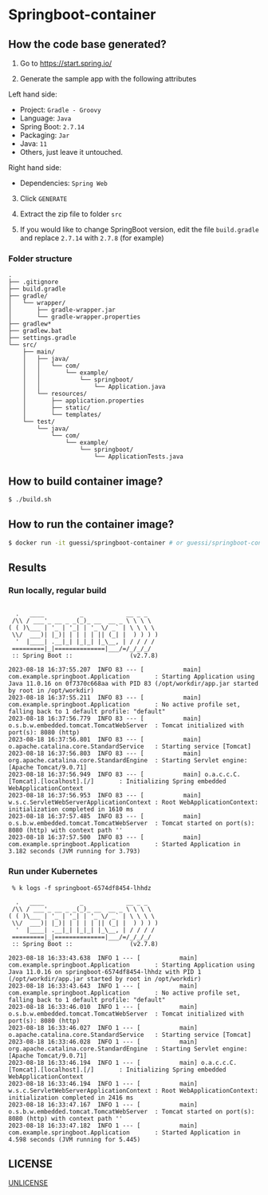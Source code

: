 # Springboot-container

## How the code base generated?

1. Go to https://start.spring.io/

2. Generate the sample app with the following attributes

Left hand side:

* Project: `Gradle - Groovy`
* Language: `Java`
* Spring Boot: `2.7.14`
* Packaging: `Jar`
* Java: `11`
* Others, just leave it untouched.

Right hand side:

* Dependencies: `Spring Web`

3. Click `GENERATE`

4. Extract the zip file to folder `src`

5. If you would like to change SpringBoot version, edit the file `build.gradle` and replace `2.7.14` with `2.7.8` (for example)

### Folder structure

```
.
├── .gitignore
├── build.gradle
├── gradle/
│   └── wrapper/
│       ├── gradle-wrapper.jar
│       └── gradle-wrapper.properties
├── gradlew*
├── gradlew.bat
├── settings.gradle
└── src/
    ├── main/
    │   ├── java/
    │   │   └── com/
    │   │       └── example/
    │   │           └── springboot/
    │   │               └── Application.java
    │   └── resources/
    │       ├── application.properties
    │       ├── static/
    │       └── templates/
    └── test/
        └── java/
            └── com/
                └── example/
                    └── springboot/
                        └── ApplicationTests.java
```

## How to build container image?

```bash
$ ./build.sh
```

## How to run the container image?

```bash
$ docker run -it guessi/springboot-container # or guessi/springboot-container:alpine
```

## Results

### Run locally, regular build

```

  .   ____          _            __ _ _
 /\\ / ___'_ __ _ _(_)_ __  __ _ \ \ \ \
( ( )\___ | '_ | '_| | '_ \/ _` | \ \ \ \
 \\/  ___)| |_)| | | | | || (_| |  ) ) ) )
  '  |____| .__|_| |_|_| |_\__, | / / / /
 =========|_|==============|___/=/_/_/_/
 :: Spring Boot ::                (v2.7.8)

2023-08-18 16:37:55.207  INFO 83 --- [           main] com.example.springboot.Application       : Starting Application using Java 11.0.16 on 0f7370c668aa with PID 83 (/opt/workdir/app.jar started by root in /opt/workdir)
2023-08-18 16:37:55.211  INFO 83 --- [           main] com.example.springboot.Application       : No active profile set, falling back to 1 default profile: "default"
2023-08-18 16:37:56.779  INFO 83 --- [           main] o.s.b.w.embedded.tomcat.TomcatWebServer  : Tomcat initialized with port(s): 8080 (http)
2023-08-18 16:37:56.801  INFO 83 --- [           main] o.apache.catalina.core.StandardService   : Starting service [Tomcat]
2023-08-18 16:37:56.803  INFO 83 --- [           main] org.apache.catalina.core.StandardEngine  : Starting Servlet engine: [Apache Tomcat/9.0.71]
2023-08-18 16:37:56.949  INFO 83 --- [           main] o.a.c.c.C.[Tomcat].[localhost].[/]       : Initializing Spring embedded WebApplicationContext
2023-08-18 16:37:56.953  INFO 83 --- [           main] w.s.c.ServletWebServerApplicationContext : Root WebApplicationContext: initialization completed in 1610 ms
2023-08-18 16:37:57.485  INFO 83 --- [           main] o.s.b.w.embedded.tomcat.TomcatWebServer  : Tomcat started on port(s): 8080 (http) with context path ''
2023-08-18 16:37:57.500  INFO 83 --- [           main] com.example.springboot.Application       : Started Application in 3.182 seconds (JVM running for 3.793)
```

### Run under Kubernetes

```
 % k logs -f springboot-6574df8454-lhhdz

  .   ____          _            __ _ _
 /\\ / ___'_ __ _ _(_)_ __  __ _ \ \ \ \
( ( )\___ | '_ | '_| | '_ \/ _` | \ \ \ \
 \\/  ___)| |_)| | | | | || (_| |  ) ) ) )
  '  |____| .__|_| |_|_| |_\__, | / / / /
 =========|_|==============|___/=/_/_/_/
 :: Spring Boot ::                (v2.7.8)

2023-08-18 16:33:43.638  INFO 1 --- [           main] com.example.springboot.Application       : Starting Application using Java 11.0.16 on springboot-6574df8454-lhhdz with PID 1 (/opt/workdir/app.jar started by root in /opt/workdir)
2023-08-18 16:33:43.643  INFO 1 --- [           main] com.example.springboot.Application       : No active profile set, falling back to 1 default profile: "default"
2023-08-18 16:33:46.010  INFO 1 --- [           main] o.s.b.w.embedded.tomcat.TomcatWebServer  : Tomcat initialized with port(s): 8080 (http)
2023-08-18 16:33:46.027  INFO 1 --- [           main] o.apache.catalina.core.StandardService   : Starting service [Tomcat]
2023-08-18 16:33:46.028  INFO 1 --- [           main] org.apache.catalina.core.StandardEngine  : Starting Servlet engine: [Apache Tomcat/9.0.71]
2023-08-18 16:33:46.194  INFO 1 --- [           main] o.a.c.c.C.[Tomcat].[localhost].[/]       : Initializing Spring embedded WebApplicationContext
2023-08-18 16:33:46.194  INFO 1 --- [           main] w.s.c.ServletWebServerApplicationContext : Root WebApplicationContext: initialization completed in 2416 ms
2023-08-18 16:33:47.167  INFO 1 --- [           main] o.s.b.w.embedded.tomcat.TomcatWebServer  : Tomcat started on port(s): 8080 (http) with context path ''
2023-08-18 16:33:47.182  INFO 1 --- [           main] com.example.springboot.Application       : Started Application in 4.598 seconds (JVM running for 5.445)
```

## LICENSE

[UNLICENSE](LICENSE)
